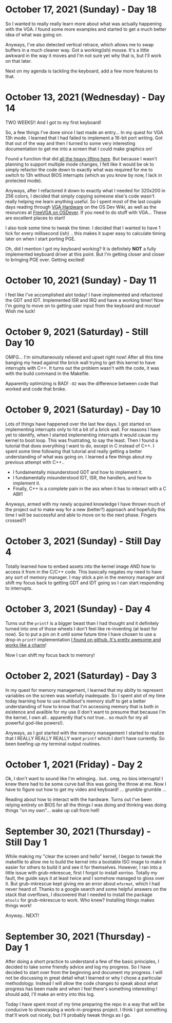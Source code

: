# October 17, 2021 (Sunday) - Day 18
So I wanted to really really learn more about what was actually happening with the VGA. I found some more examples and started to get a much better idea of what was going on.

Anyways, I've also detected vertical retrace, which allows me to swap buffers in a much cleaner way. Got a working(ish) mouse. It's a little awkward in the way it moves and I'm not sure yet why that is, but I'll work on that later.

Next on my agenda is tackling the keyboard, add a few more features to that.



# October 13, 2021 (Wednesday) - Day 14
TWO WEEKS!! And I got to my first keyboard!

So, a few things I've done since I last made an entry... In my quest for VGA 13h mode. I learned that I had failed to implement a 16-bit port writing. Got that out of the way and then I turned to some very interesting documentation to get me into a screen that I could make graphics on!

Found a function that did [all the heavy lifting here](http://bos.asmhackers.net/docs/vga_without_bios/docs/mode%2013h%20without%20using%20bios.htm). But because I wasn't planning to support multiple mode changes, I felt like it would be ok to simply refactor the code down to exactly what was required for me to switch to 13h without BIOS interrupts (which as you know by now, I lack in protected mode).

Anyways, after I refactored it down to exactly what I needed for 320x200 in 256 colors, I decided that simply copying someone else's code wasn't really helping me learn anything useful. So I spent most of the last couple days reading through [VGA Hardware](https://wiki.osdev.org/VGA_Hardware) on the OS Dev Wiki, as well as the resources at [FreeVGA on OSDever](http://www.osdever.net/FreeVGA/vga/vga.htm). If you need to do stuff with VGA... These are excellent places to start!

I also took some time to tweak the timer. I decided that I wanted to have 1 tick for every millisecond (ish) .. this makes it super easy to calculate timing later on when I start porting PGE.

Oh, did I mention I got my keyboard working? It is definitely **NOT** a fully implemented keyboard driver at this point. But I'm getting closer and closer to bringing PGE over. Getting excited!




# October 10, 2021 (Sunday) - Day 11
I feel like I've accomplished alot today! I have implemented and refactored the GDT and IDT. Implemented ISR and IRQ and have a working timer! Now I'm going to move on to getting user input from the keyboard and mouse! Wish me luck!



# October 9, 2021 (Saturday) - Still Day 10
OMFG... I'm simultaneously relieved and upset right now! After all this time banging my head against the brick wall trying to get this kernel to have interrupts with C++. It turns out the problem wasn't with the code, it was with the build command in the Makefile.

Apparently optimizing is BAD! ``-O2`` was the difference between code that worked and code that broke.




# October 9, 2021 (Saturday) - Day 10
Lots of things have happened over the last few days. I got started on implementing interrupts only to hit a bit of a brick wall. For reasons I have yet to identify, when I started implementing interrupts it would cause my kernel to boot loop. This was frustrating, to say the least. Then I found a tutorial that does everything I want to do, except in C instead of C++. I spent some time following that tutorial and really getting a better understanding of what was going on. I learned a few things about my previous attempt with C++..

* I fundamentally misunderstood GDT and how to implement it.
* I fundamentally misunderstood IDT, ISR, the handlers, and how to implement it.
* Finally, C++ is a complete pain in the ass when it has to interact with a C ABI!!

Anyways, armed with my newly acquired knowledge I have thrown much of the project out to make way for a new (better?) approach and hopefully this time I will be successful and able to move on to the next phase. Fingers crossed?!



# October 3, 2021 (Sunday) - Still Day 4 
Totally learned how to embed assets into the kernel image AND how to access it from in the C/C++ code. This basically negates my need to have any sort of memory manager. I may stick a pin in the memory manager and shift my focus back to getting GDT and IDT going so I can start responding to interrupts. 



# October 3, 2021 (Sunday) - Day 4
Turns out the ``printf`` is a bigger beast than I had thought and it definitely turned into one of those wheels I don't feel like re-inventing (at least for now). So to put a pin on it until some future time I have chosen to use a drop-in ``printf`` implementation [I found on github. It's pretty awesome and works like a charm](https://github.com/mpaland/printf)!

Now I can shift my focus back to memory!



# October 2, 2021 (Saturday) - Day 3
In my quest for memory management, I learned that my abilty to represent variables on the screen was woefully inadequate. So I spent alot of my time today learning how to use multiboot's memory stuff to get a better understanding of how to know that I'm accessing memory that is both in existence and availble for my use (I don't want to presume that because I'm the kernel, I own all.. apparently that's not true... so much for my all powerful god-like powers!).

Anyways, as I got started with the memory management I started to realize that I REALLY REALLY REALLY want ``printf`` which I don't have currently. So been beefing up my terminal output routines.




# October 1, 2021 (Friday) - Day 2
Ok, I don't want to sound like I'm whinging.. but.. omg, no bios interrupts! I knew there had to be some curve ball this was going the throw at me. Now I have to figure out how to get my video and keyboard! ... grumble grumble ...

Reading about how to interact with the hardware. Turns out I've been relying entirely on BIOS for all the things I was doing and thinking was doing things "on my own"... wake up call from hell!




# September 30, 2021 (Thursday) - Still Day 1
While making my "clear the screen and hello" kernel, I began to tweak the makefile to allow me to build the kernel into a bootable ISO image to make it easier for others to build it and see it for themselves. However, I ran into a little issue with grub-mkrescue, first I forgot to install xorriso. Totally my fault, the guide says it at least twice and I somehow managed to gloss over it. But grub-mkrescue kept giving me an error about `mformat`, which I had never heard of. Thanks to a google search and some helpful answers on the stack that overflows, I discovered that I needed to install the package `mtools` for grub-mkrescue to work. Who knew? Installing things makes things work!

Anyway.. NEXT!


# September 30, 2021 (Thursday) - Day 1
After doing a short practice to understand a few of the basic principles, I decided to take some friendly advice and log my progress. So I have decided to start over from the beginning and document my progress. I will not be discussing in great detail what I learned or why I chose a particular methodology. Instead I will allow the code changes to speak about what progress has been made and when I feel there's something interesting I should add, I'll make an entry into this log.

Today I have spent most of my time preparing the repo in a way that will be conducive to showcasing a work-in-progress project. I think I got something that'll work out nicely, but I'll probably tweak things as I go.